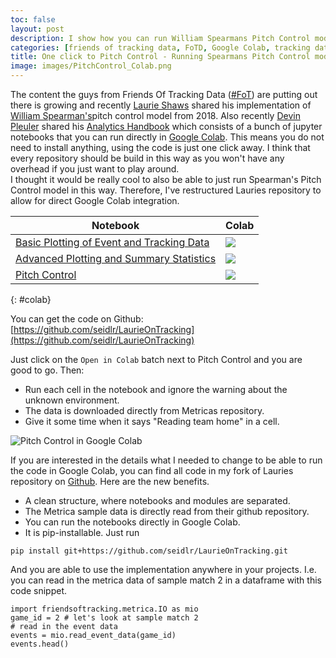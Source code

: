 ```yaml
---
toc: false
layout: post
description: I show how you can run William Spearmans Pitch Control model implemented by Laurie Shaw directly in Google Colab. No instalation needed, it just works.
categories: [friends of tracking data, FoTD, Google Colab, tracking data, metrica sports]
title: One click to Pitch Control - Running Spearmans Pitch Control model in Google Colab.
image: images/PitchControl_Colab.png
---
```

The content the guys from Friends Of Tracking Data ([#FoT](https://twitter.com/hashtag/FoT?src=hashtag_click)) are putting out there is growing and recently [Laurie Shaws](https://twitter.com/EightyFivePoint) shared his implementation of [William Spearman's]((https://twitter.com/the_spearman))pitch control model from 2018. Also recently [Devin Pleuler](https://twitter.com/devinpleuler) shared his [Analytics Handbook](https://github.com/devinpleuler/analytics-handbook) which consists of a bunch of jupyter notebooks that you can run directly in [Google Colab](https://colab.research.google.com/notebooks/intro.ipynb#recent=true). This means you do not need to install anything, using the code is just one click away. I think that every repository should be build in this way as you won't have any overhead if you just want to play around.  
I thought it would be really cool to also be able to just run Spearman's Pitch Control model in this way. Therefore, I've restructured Lauries repository to allow for direct Google Colab integration.  

| Notebook | Colab |
| ------ | ------ |
| [Basic Plotting of Event and Tracking Data](https://github.com/seidlr/LaurieOnTracking/blob/master/notebooks/Lesson4.ipynb) | <a href="https://colab.research.google.com/github/seidlr/LaurieOnTracking/blob/master/notebooks/Lesson4.ipynb" target="_blank" ><img src="https://colab.research.google.com/assets/colab-badge.svg"></a> |
| [Advanced Plotting and Summary Statistics]((https://github.com/seidlr/LaurieOnTracking/blob/master/notebooks/Lesson4.ipynb) ) | <a href="https://colab.research.google.com/github/seidlr/LaurieOnTracking/blob/master/notebooks/Lesson5.ipynb" target="_blank" ><img src="https://colab.research.google.com/assets/colab-badge.svg"></a>|
| [Pitch Control](https://github.com/seidlr/LaurieOnTracking/blob/master/notebooks/Lesson6.ipynb) | <a href="https://colab.research.google.com/github/seidlr/LaurieOnTracking/blob/master/notebooks/Lesson6.ipynb" target="_blank" ><img src="https://colab.research.google.com/assets/colab-badge.svg"></a>|
{: #colab}  

   You can get the code on Github: [https://github.com/seidlr/LaurieOnTracking](https://github.com/seidlr/LaurieOnTracking)

Just click on the `Open in Colab` batch next to Pitch Control and you are good to go. Then:
- Run each cell in the notebook and ignore the warning about the unknown environment.
- The data is downloaded directly from Metricas repository.  
- Give it some time when it says "Reading team home" in a cell.  

![Pitch Control in Google Colab](https://i.imgur.com/VwiiBtm.png)

If you are interested in the details what I needed to change to be able to run the code in Google Colab, you can find all code in my fork of Lauries repository on [Github](https://github.com/seidlr/LaurieOnTracking). Here are the new benefits.
- A clean structure, where notebooks and modules are separated.
- The Metrica sample data is directly read from their github repository.
- You can run the notebooks directly in Google Colab.
- It is pip-installable. Just run 
```
pip install git+https://github.com/seidlr/LaurieOnTracking.git
```
And you are able to use the implementation anywhere in your projects. I.e. you can read in the metrica data of sample match 2 in a dataframe with this code snippet.
```
import friendsoftracking.metrica.IO as mio
game_id = 2 # let's look at sample match 2
# read in the event data
events = mio.read_event_data(game_id)
events.head()
```

